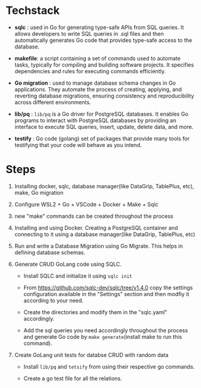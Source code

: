 # Techstack

- **sqlc** : used in Go for generating type-safe APIs from SQL queries. It allows developers to write SQL queries in .sql files and then automatically generates Go code that provides type-safe access to the database.

- **makefile**: a script containing a set of commands used to automate tasks, typically for compiling and building software projects. It specifies dependencies and rules for executing commands efficiently.

- **Go migration** : used to manage database schema changes in Go applications. They automate the process of creating, applying, and reverting database migrations, ensuring consistency and reproducibility across different environments.

- **lib/pq** : `lib/pq` is a Go driver for PostgreSQL databases. It enables Go programs to interact with PostgreSQL databases by providing an interface to execute SQL queries, insert, update, delete data, and more.

- **testify** : Go code (golang) set of packages that provide many tools for testifying that your code will behave as you intend.

# Steps

1. Installing docker, sqlc, database manager(like DataGrip, TablePlus, etc), make, Go migration

2. Configure WSL2 + Go + VSCode + Docker + Make + Sqlc

3. new "make" commands can be created throughout the process

4. Installing and using Docker. Creating a PostgreSQL container and connecting to it using a database manager(like DataGrip, TablePlus, etc)

5. Run and write a Database Migration using Go Migrate. This helps in defining database schemas.

6. Generate CRUD GoLang code using SQLC.

    - Install SQLC and initialize it using `sqlc init`

    - From https://github.com/sqlc-dev/sqlc/tree/v1.4.0 copy the settings configuration available in the "Settings" section and then modfiy it according to your need.

    - Create the directories and modify them in the "sqlc.yaml" accordingly.

    - Add the sql queries you need accordingly throughout the process and generate Go code by ```make generate```(install make to run this command).

7. Create GoLang unit tests for databse CRUD with random data

    - Install `lib/pq` and `tetsify` from using their respective go commands.

    - Create a go test file for all the relations.
